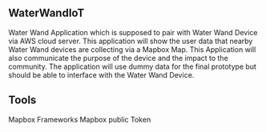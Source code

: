 ## WaterWandIoT

Water Wand Application which is supposed to pair with Water Wand Device via AWS cloud server. This application will show the user data that nearby Water Wand devices are collecting via a Mapbox Map. This Application will also communicate the purpose of the device and the impact to the community. The application will use dummy data for the final prototype but should be able to interface with the Water Wand Device.

## Tools

Mapbox Frameworks
Mapbox public Token 
